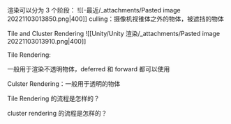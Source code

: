 渲染可以分为 3 个阶段：
![[-最近/_attachments/Pasted image 20221103013850.png|400]]
culling：摄像机视锥体之外的物体，被遮挡的物体

Tile and Cluster Rendering
![[Unity/Unity 渲染/_attachments/Pasted image 20221103013910.png|400]]

Tile Rendering:

一般用于渲染不透明物体，deferred 和 forward 都可以使用

Culster Rendering：一般用于透明的物体

Tile Rendering 的流程是怎样的？

cluster rendering 的流程是怎样的？